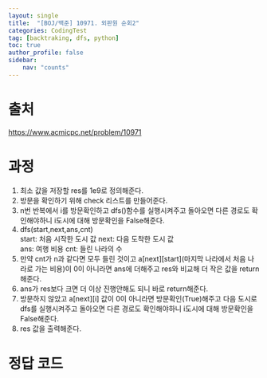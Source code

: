 ```yaml
---
layout: single
title:  "[BOJ/백준] 10971. 외판원 순회2"
categories: CodingTest
tag: [backtraking, dfs, python]
toc: true
author_profile: false
sidebar:
    nav: "counts"
---
```


# 출처
<https://www.acmicpc.net/problem/10971>



  
  
# 과정

1. 최소 값을 저장할 res를 1e9로 정의해준다.
2. 방문을 확인하기 위해 check 리스트를 만들어준다.
3. n번 반복에서 i를 방문확인하고 dfs()함수를 실행시켜주고
돌아오면 다른 경로도 확인해야하니 i도시에 대해 방문확인을 False해준다.
4. dfs(start,next,ans,cnt)  
start: 처음 시작한 도시 값 next: 다음 도착한 도시 값  
ans: 여행 비용   cnt: 들린 나라의 수
5. 만약 cnt가 n과 같다면 모두 들린 것이고 a[next][start](마지막 나라에서 처음 나라로 가는 비용)이 0이 아니라면 ans에 더해주고
res와 비교해 더 작은 값을 return해준다.
6. ans가 res보다 크면 더 이상 진행안해도 되니 바로 return해준다.
7. 방문하지 않았고 a[next][i] 값이 0이 아니라면 방문확인(True)해주고 다음 도시로 dfs를 실행시켜주고 돌아오면 다른 경로도 확인해야하니 i도시에 대해 방문확인을 False해준다.
8. res 값을 출력해준다.





# 정답 코드

<script src="https://gist.github.com/kghees/dc13551dd0a791182a739334ec169ee5.js"></script>
  
    





